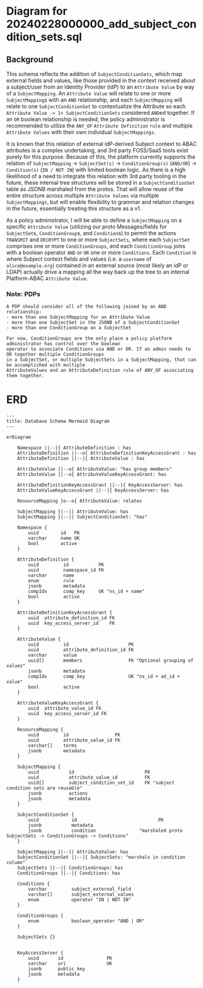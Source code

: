 # Diagram for 20240228000000_add_subject_condition_sets.sql

## Background

This schema reflects the addition of `SubjectConditionSets`, which map external fields and values, like those
provided in the context received about a subject/user from an Identity Provider (idP) to an `Attribute Value`
by way of a `SubjectMapping`. An `Attribute Value` will relate to one or more `SubjectMapping`s with an
`AND` relationship, and each `SubjectMapping` will relate to one `SubjectConditionSet` to contextualize the
Attribute so each `Attribute Value -> 1+ SubjectConditionSets` considered `AND`ed together.
If an `OR` boolean relationship is needed, the policy administrator is recommended to utilize
the `ANY_OF` `Attribute Definition` `rule` and multiple `Attribute Values` with their own individual `SubjectMappings`.

It is known that this relation of external idP-derived Subject context to ABAC attributes is a complex
undertaking, and 3rd party FOSS/SaaS tools exist purely for this purpose. Because of this, the platform
currently supports the relation of `SubjectMapping` -> `SubjectSet(s)` -> `ConditionGroup(s)` (`AND/OR`) -> `Condition(s)`
(`IN / NOT IN`) with limited boolean logic. As there is a high likelihood of a need to integrate this relation
with 3rd party tooling in the future, these internal tree structures will be stored in a `SubjectConditionSet`
table as JSONB marshaled from the protos. That will allow reuse of the entire structure across multiple
`Attribute Values` via multiple `SubjectMappings`, but will enable flexibility to grammar and relation changes in the
future, essentially treating this structure as a v1.

As a policy administrator, I will be able to define a `SubjectMapping` on a specific `Attribute Value`
(utilizing our proto Messages/fields for `SubjectSet`s, `ConditionGroup`s, and `Condition`s) to
permit the actions `TRANSMIT` and `DECRYPT` to one or more `SubjectSets`, where each `SubjectSet` comprises
one or more `ConditionGroups`, and each `ConditionGroup` joins with a boolean operator `AND` or `OR` one
or more `Conditions`. Each `Condition` is where Subject context fields and values (i.e. a `username`
of `alice@example.org`) contained in an external source (most likely an idP or LDAP) actually drive a mapping
all the way back up the tree to an internal Platform-ABAC `Attribute Value`.

### Note: PDPs

    A PDP should consider all of the following joined by an AND relationship:
    - more than one SubjectMapping for an Attribute Value
    - more than one SubjectSet in the JSONB of a SubjectConditionSet
    - more than one ConditionGroup on a SubjectSet

    For now, ConditionGroups are the only place a policy platform administrator has control over the boolean
    operator to associate Conditions via AND or OR. If an admin needs to OR together multiple ConditionGroups
    in a SubjectSet, or multiple SubjectSets in a SubjectMapping, that can be accomplished with multiple
    AttributeValues and an AttributeDefinition rule of ANY_OF associating them together.

# ERD

```mermaid
---
title: Database Schema Mermaid Diagram
---

erDiagram

    Namespace ||--|{ AttributeDefinition : has
    AttributeDefinition ||--o{ AttributeDefinitionKeyAccessGrant : has
    AttributeDefinition ||--|{ AttributeValue : has

    AttributeValue ||--o{ AttributeValue: "has group members"
    AttributeValue ||--o{ AttributeValueKeyAccessGrant: has

    AttributeDefinitionKeyAccessGrant ||--|{ KeyAccessServer: has
    AttributeValueKeyAccessGrant ||--|{ KeyAccessServer: has

    ResourceMapping }o--o{ AttributeValue: relates

    SubjectMapping }|--|| AttributeValue: has
    SubjectMapping }|--|| SubjectConditionSet: "has"

    Namespace {
        uuid        id   PK
        varchar     name UK
        bool        active
    }

    AttributeDefinition {
        uuid         id           PK
        uuid         namespace_id FK
        varchar      name
        enum         rule
        jsonb        metadata
        compIdx      comp_key     UK "ns_id + name"
        bool         active
    }

    AttributeDefinitionKeyAccessGrant {
        uuid  attribute_definition_id FK
        uuid  key_access_server_id    FK
    }

    AttributeValue {
        uuid         id                      PK
        uuid         attribute_definition_id FK
        varchar      value
        uuid[]       members                 FK "Optional grouping of values"
        jsonb        metadata
        compIdx      comp_key                UK "ns_id + ad_id + value"
        bool         active
    }

    AttributeValueKeyAccessGrant {
        uuid  attribute_value_id FK
        uuid  key_access_server_id FK
    }

    ResourceMapping {
        uuid         id                 PK
        uuid         attribute_value_id FK
        varchar[]    terms
        jsonb        metadata
    }

    SubjectMapping {
        uuid           id                          PK
        uuid           attribute_value_id          FK
        uuid[]         subject_condition_set_id    FK "subject condition sets are reusable"
        jsonb          actions
        jsonb          metadata
    }

    SubjectConditionSet {
        uuid            id                              PK
        jsonb           metadata
        jsonb           condition                "marshaled proto SubjectSets -> ConditionGroups -> Conditions"
    }

    SubjectMapping }|--|| AttributeValue: has
    SubjectConditionSet ||--|{ SubjectSets: "marshals in condition column"
    SubjectSets ||--|{ ConditionGroups: has
    ConditionGroups ||--|{ Conditions: has

    Conditions {
        varchar         subject_external_field
        varchar[]       subject_external_values
        enum            operator "IN | NOT IN"
    }

    ConditionGroups {
        enum            boolean_operator "AND | OR"
    }

    SubjectSets {}


    KeyAccessServer {
        uuid       id                PK
        varchar    uri               UK
        jsonb      public_key
        jsonb      metadata
    }
```

